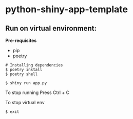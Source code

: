 # python-shiny-app-template

## Run on virtual environment:

**Pre-requisites**

- pip
- poetry

```
# Installing dependencies
$ poetry install
$ poetry shell

$ shiny run app.py
```

To stop running Press Ctrl + C

To stop virtual env 
```
$ exit
```
